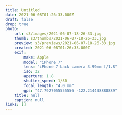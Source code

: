 ```yaml
---
title: Untitled
date: 2021-06-08T01:26:33.000Z
draft: false
drop: true
photo:
    url: s3/images/2021-06-07-18-26-33.jpg
    thumb: s3/thumbs/2021-06-07-18-26-33.jpg
    preview: s3/previews/2021-06-07-18-26-33.jpg
    created: 2021-06-08T01:26:33.000Z
    exif:
        make: Apple
        model: "iPhone 7"
        lens: "iPhone 7 back camera 3.99mm f/1.8"
        iso: 32
        aperture: 1.8
        shutter_speed: 1/30
        focal_length: "4.0 mm"
        gps: "47.7927055555556 -122.214438888889"
    title: null
    caption: null
links: []
---
```

